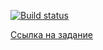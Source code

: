 [![Build status](https://ci.appveyor.com/api/projects/status/5cd7wtjhvpa5v0qa?svg=true)](https://ci.appveyor.com/project/mona52/project-2-2)

[Ссылка на задание](https://github.com/netology-code/aqa-homeworks/tree/master/selenide#%D0%B4%D0%BE%D0%BC%D0%B0%D1%88%D0%BD%D0%B5%D0%B5-%D0%B7%D0%B0%D0%B4%D0%B0%D0%BD%D0%B8%D0%B5-%D0%BA-%D0%B7%D0%B0%D0%BD%D1%8F%D1%82%D0%B8%D1%8E-22-selenide)
